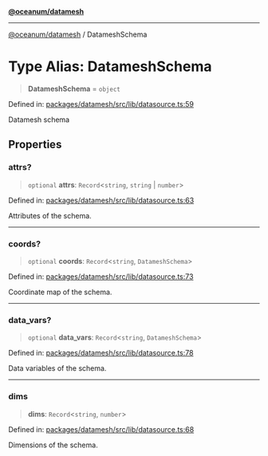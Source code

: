 [**@oceanum/datamesh**](../README.md)

***

[@oceanum/datamesh](../README.md) / DatameshSchema

# Type Alias: DatameshSchema

> **DatameshSchema** = `object`

Defined in: [packages/datamesh/src/lib/datasource.ts:59](https://github.com/oceanum-io/oceanum-js/blob/de54745f7642df8f064f1c2211b399c4854806ac/packages/datamesh/src/lib/datasource.ts#L59)

Datamesh schema

## Properties

### attrs?

> `optional` **attrs**: `Record`\<`string`, `string` \| `number`\>

Defined in: [packages/datamesh/src/lib/datasource.ts:63](https://github.com/oceanum-io/oceanum-js/blob/de54745f7642df8f064f1c2211b399c4854806ac/packages/datamesh/src/lib/datasource.ts#L63)

Attributes of the schema.

***

### coords?

> `optional` **coords**: `Record`\<`string`, `DatameshSchema`\>

Defined in: [packages/datamesh/src/lib/datasource.ts:73](https://github.com/oceanum-io/oceanum-js/blob/de54745f7642df8f064f1c2211b399c4854806ac/packages/datamesh/src/lib/datasource.ts#L73)

Coordinate map of the schema.

***

### data\_vars?

> `optional` **data\_vars**: `Record`\<`string`, `DatameshSchema`\>

Defined in: [packages/datamesh/src/lib/datasource.ts:78](https://github.com/oceanum-io/oceanum-js/blob/de54745f7642df8f064f1c2211b399c4854806ac/packages/datamesh/src/lib/datasource.ts#L78)

Data variables of the schema.

***

### dims

> **dims**: `Record`\<`string`, `number`\>

Defined in: [packages/datamesh/src/lib/datasource.ts:68](https://github.com/oceanum-io/oceanum-js/blob/de54745f7642df8f064f1c2211b399c4854806ac/packages/datamesh/src/lib/datasource.ts#L68)

Dimensions of the schema.
